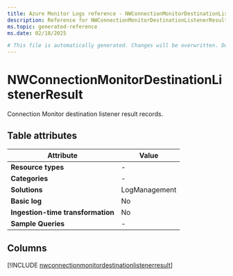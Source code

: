 ```yaml
---
title: Azure Monitor Logs reference - NWConnectionMonitorDestinationListenerResult
description: Reference for NWConnectionMonitorDestinationListenerResult table in Azure Monitor Logs.
ms.topic: generated-reference
ms.date: 02/18/2025

# This file is automatically generated. Changes will be overwritten. Do not change this file directly.
---
```


# NWConnectionMonitorDestinationListenerResult

Connection Monitor destination listener result records.


## Table attributes

|Attribute|Value|
|---|---|
|**Resource types**|-|
|**Categories**|-|
|**Solutions**| LogManagement|
|**Basic log**|No|
|**Ingestion-time transformation**|No|
|**Sample Queries**|-|



## Columns
  
[!INCLUDE [nwconnectionmonitordestinationlistenerresult](~/reusable-content/ce-skilling/azure/includes/azure-monitor/reference/tables/nwconnectionmonitordestinationlistenerresult-include.md)]
